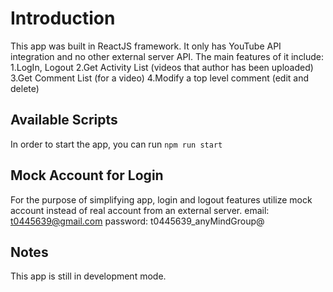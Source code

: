 # Introduction
This app was built in ReactJS framework. It only has YouTube API integration and no other external server API. The main features of it include:
1.LogIn, Logout
2.Get Activity List (videos that author has been uploaded)
3.Get Comment List (for a video)
4.Modify a top level comment (edit and delete)

## Available Scripts
In order to start the app, you can run `npm run start`

## Mock Account for Login
For the purpose of simplifying app, login and logout features utilize mock account instead of real account from an external server.
email: t0445639@gmail.com
password: t0445639_anyMindGroup@

## Notes
This app is still in development mode.


